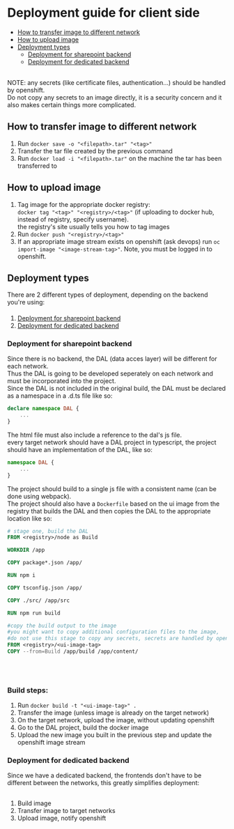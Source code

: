 # Deployment guide for client side <!-- omit in toc -->

- [How to transfer image to different network](#how-to-transfer-image-to-different-network)
- [How to upload image](#how-to-upload-image)
- [Deployment types](#deployment-types)
  - [Deployment for sharepoint backend](#deployment-for-sharepoint-backend)
  - [Deployment for dedicated backend](#deployment-for-dedicated-backend)

<br>
NOTE: any secrets (like certificate files, authentication...) should be handled by openshift.<br>
Do not copy any secrets to an image directly, it is a security concern and it also makes certain things more complicated.

## How to transfer image to different network
  1. Run `docker save -o "<filepath>.tar" "<tag>"`
  2. Transfer the tar file created by the previous command
  3. Run `docker load -i "<filepath>.tar"` on the machine the tar has been transferred to

## How to upload image
1. Tag image for the appropriate docker registry:<br>
   `docker tag "<tag>" "<registry>/<tag>"` (if uploading to docker hub, instead of registry, specify username).<br>the registry's site usually tells you how to tag images
2. Run `docker push "<registry>/<tag>"`
3. If an appropriate image stream exists on openshift (ask devops) run `oc import-image "<image-stream-tag>"`. Note, you must be logged in to openshift.

## Deployment types

There are 2 different types of deployment, depending on the backend you're using:
####
<!-- no toc -->
1. [Deployment for sharepoint backend](#deployment-for-sharepoint-backend)
2.  [Deployment for dedicated backend](#deployment-for-dedicated-backend)

### Deployment for sharepoint backend
Since there is no backend, the DAL (data acces layer) will be different for each network.<br>
Thus the DAL is going to be developed seperately on each network and must be incorporated into the project.<br>
Since the DAL is not included in the original build, the DAL must be declared as a namespace in a .d.ts file like so:
```ts
declare namespace DAL {
    ...
}
```
The html file must also include a reference to the dal's js file.<br>
every target network should have a DAL project in typescript, the project should have an implementation of the DAL, like so:
```ts
namespace DAL {
    ...
}
```
The project should build to a single js file with a consistent name (can be done using webpack).<br>
The project should also have a `Dockerfile` based on the ui image from the registry that builds the DAL and then copies the DAL to the appropriate location like so:
```dockerfile
# stage one, build the DAL
FROM <registry>/node as Build 

WORKDIR /app

COPY package*.json /app/

RUN npm i

COPY tsconfig.json /app/

COPY ./src/ /app/src

RUN npm run build

#copy the build output to the image
#you might want to copy additional configuration files to the image, 
#do not use this stage to copy any secrets, secrets are handled by openshift
FROM <registry>/<ui-image-tag>
COPY --from=Build /app/build /app/content/
```
<br><br>
### Build steps: <!-- omit in toc -->
1. Run `docker build -t "<ui-image-tag>" .`
2. Transfer the image (unless image is already on the target network)
3. On the target network, upload the image, without updating openshift
4. Go to the DAL project, build the docker image
5. Upload the new image you built in the previous step and update the openshift image stream

### Deployment for dedicated backend
Since we have a dedicated backend, the frontends don't have to be different between the networks, this greatly simplifies deployment:
##
1. Build image
2. Transfer image to target networks
3. Upload image, notify openshift